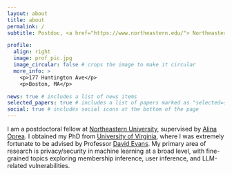 ```yaml
---
layout: about
title: about
permalink: /
subtitle: Postdoc, <a href="https://www.northeastern.edu/"> Northeastern University</a>

profile:
  align: right
  image: prof_pic.jpg
  image_circular: false # crops the image to make it circular
  more_info: >
    <p>177 Huntington Ave</p>
    <p>Boston, MA</p>

news: true # includes a list of news items
selected_papers: true # includes a list of papers marked as "selected={true}"
social: true # includes social icons at the bottom of the page
---
```


I am a postdoctoral fellow at [Northeastern University](https://www.northeastern.edu/), supervised by [Alina Oprea](https://www.khoury.northeastern.edu/home/alina/). I obtained my PhD from [University of Virginia](https://www.virginia.edu/), where I was extremely fortunate to be advised by Professor [David Evans](http://www.cs.virginia.edu/~evans/). My primary area of research is privacy/security in machine learning at a broad level, with fine-grained topics exploring membership inference, user inference, and LLM-related vulnerabilities.
